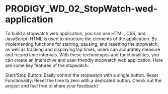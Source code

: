 # PRODIGY_WD_02_StopWatch-wed-application
To build a stopwatch web application, you can use HTML, CSS, and JavaScript. HTML is used to structure the elements of the application. By implementing functions for starting, pausing, and resetting the stopwatch, as well as tracking and displaying lap times, users can accurately measure and record time intervals. With these technologies and functionalities, you can create an interactive and user-friendly stopwatch web application.
Here are some key features of the stopwatch:

Start/Stop Button: Easily control the stopwatch with a single button.
Reset Functionality: Reset the time to zero with a dedicated button.
Check out the project and feel free to share your feedback!
